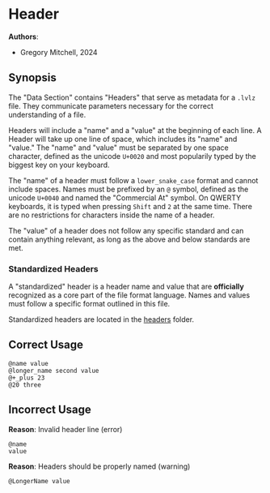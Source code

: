 # Header

**Authors**:

- Gregory Mitchell, 2024

## Synopsis

The "Data Section" contains "Headers" that serve as metadata for a `.lvlz` file. They communicate parameters necessary for the correct understanding of a file.

Headers will include a "name" and a "value" at the beginning of each line. A Header will take up one line of space, which includes its "name" and "value." The "name" and "value" must be separated by one space character, defined as the unicode `U+0020` and most popularily typed by the biggest key on your keyboard.

The "name" of a header must follow a `lower_snake_case` format and cannot include spaces. Names must be prefixed by an `@` symbol, defined as the unicode `U+0040` and named the "Commercial At" symbol. On QWERTY keyboards, it is typed when pressing `Shift` and `2` at the same time. There are no restrictions for characters inside the name of a header.

The "value" of a header does not follow any specific standard and can contain anything relevant, as long as the above and below standards are met.

### Standardized Headers

A "standardized" header is a header name and value that are **officially** recognized as a core part of the file format language. Names and values must follow a specific format outlined in this file.

Standardized headers are located in the [headers](/fundamentals/data-section/headers/) folder.

## Correct Usage

```lvlz
@name value
@longer_name second value
@+_plus 23
@20 three
```

## Incorrect Usage

**Reason**: Invalid header line (error)

```lvlz
@name
value
```

**Reason**: Headers should be properly named (warning)

```lvlz
@LongerName value
```

